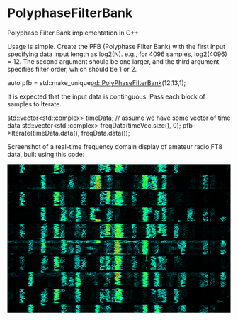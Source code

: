 # PolyphaseFilterBank

Polyphase Filter Bank implementation in C++

Usage is simple. Create the PFB (Polyphase Filter Bank) with the first input specifying data input length as log2(N). e.g., for 4096 samples, log2(4096) = 12. The second argument should be one larger, and the third argument specifies filter order, which should be 1 or 2.

auto pfb = std::make_unique<pd::PolyPhaseFilterBank>(12,13,1);

It is expected that the input data is continguous. Pass each block of samples to Iterate.

std::vector<std::complex<double>> timeData; // assume we have some vector of time data
std::vector<std::complex<double>> freqData(timeVec.size(), 0);
pfb->Iterate(timeData.data(), freqData.data());

Screenshot of a real-time frequency domain display of amateur radio FT8 data, built using this code:

![Example Display using PFB](https://github.com/alexranaldi/PolyphaseFilterBank/blob/main/screenshots/real_time_freq.png?raw=true)

